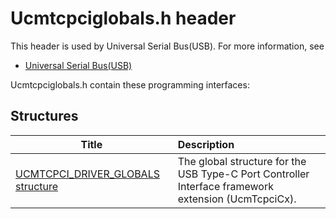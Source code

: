 # Ucmtcpciglobals.h header


This header is used by Universal Serial Bus(USB). For more information, see
- [Universal Serial Bus(USB)](../_usbref/index.md)

Ucmtcpciglobals.h contain these programming interfaces:


## Structures

| Title   | Description   |
| ---- |:---- |
| [UCMTCPCI_DRIVER_GLOBALS structure](ns-ucmtcpciglobals--ucmtcpci-driver-globals.md) | The global structure for the USB Type-C Port Controller Interface framework extension (UcmTcpciCx). |
